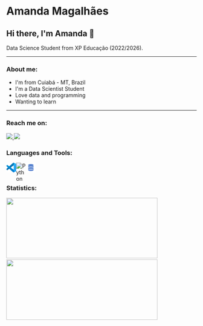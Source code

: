 <h1>Amanda Magalhães</h1>

## Hi there, I'm Amanda 👋 

Data Science Student from XP Educação (2022/2026). 

---
### About me:

- I'm from Cuiabá - MT, Brazil
- I'm a Data Scientist Student  
- Love data and programming
- Wanting to learn

-----


### Reach me on:

<div>
    <a href="mailto:amandaborgesufmt@gmail.com" target="_blank">
        <img src="https://img.shields.io/badge/Gmail-D14836?style=for-the-badge&logo=gmail&logoColor=white" target="_blank"/>
    </a>
    <a href="https://www.linkedin.com/in/magalhaesaamanda/" target="_blank">
        <img src="https://img.shields.io/badge/LinkedIn-0077B5?style=for-the-badge&logo=linkedin&logoColor=white" target="_blank"/>
    </a>
</div>  
 
 ### Languages and Tools:
 
<img align="left" alt="Visual Studio Code" width="26px" src="https://raw.githubusercontent.com/github/explore/80688e429a7d4ef2fca1e82350fe8e3517d3494d/topics/visual-studio-code/visual-studio-code.png" />
<img align="left" alt="Python" width="26px" src="https://user-images.githubusercontent.com/16562208/217266146-f645f630-8e4a-49c0-a1c5-a8fd9778ff5f.png" />
<img align="left" alt="SQL" width="26px" src="https://raw.githubusercontent.com/github/explore/80688e429a7d4ef2fca1e82350fe8e3517d3494d/topics/sql/sql.png" />

<br />
<br />

### Statistics:
<div>
  <a href="https://github.com/magalhaesaamanda">
  <img height="160em" width="400em" src="https://github-readme-stats.vercel.app/api?username=magalhaesaamanda&show_icons=true&theme=dark&include_all_commits=true&count_private=true"/>
  <img height="160em" width="400em" src="https://github-readme-stats.vercel.app/api/top-langs/?username=magalhaesaamanda&layout=compact&langs_count=7&theme=dark"/>
</div>

